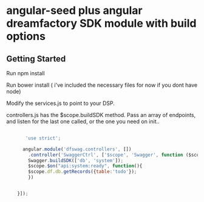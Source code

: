 # angular-seed  plus angular dreamfactory SDK module with build options


## Getting Started
 
 Run npm install
 
 Run bower install ( i've included the necessary files for now if you dont have node)
 
Modify the services.js to point to your DSP.

controllers.js has the $scope.buildSDK method. Pass an array of endpoints, and listen for the last one called, or the one you need on init..


```javascript
        
       'use strict';

      angular.module('dfswag.controllers', [])
        .controller('SwaggerCtrl', ['$scope', 'Swagger', function ($scope, Swagger) {ß
        Swagger.buildSDK(['db', 'system']);
        $scope.$on("api:system:ready", function(){
        $scope.df.db.getRecords({table:'todo'});
        })


    }]);



```
